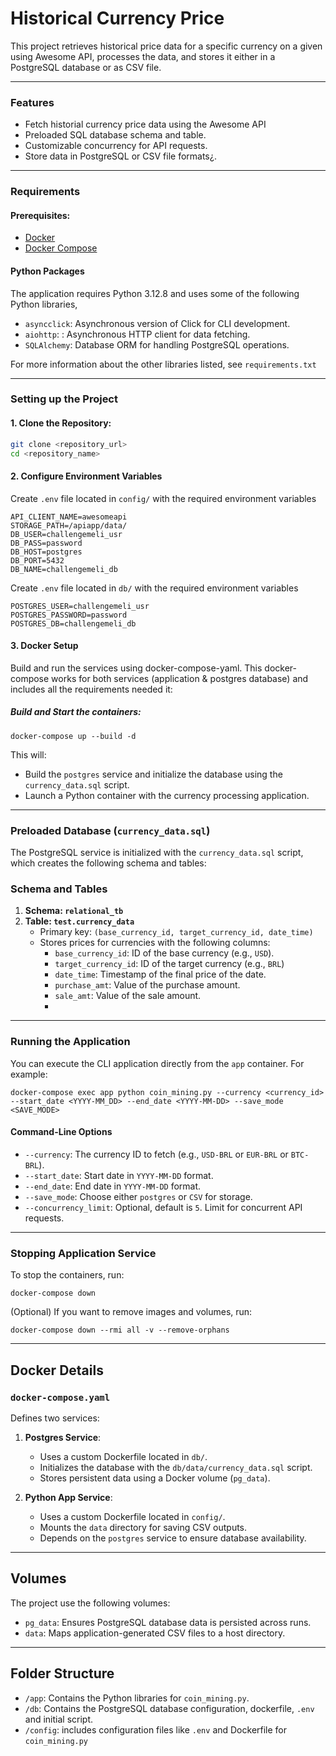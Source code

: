 # Historical Currency Price

This project retrieves historical price data for a specific currency on 
a given using Awesome API, processes the data, and stores it either in a PostgreSQL database or as CSV file.

---

### Features

- Fetch historial currency price data using the Awesome API
- Preloaded SQL database schema and table.
- Customizable concurrency for API requests.
- Store data in PostgreSQL or CSV file formats¿.

---

### Requirements

#### Prerequisites:

- [Docker](https://www.docker.com/)
- [Docker Compose](https://docs.docker.com/compose/)

#### Python Packages

The application requires Python 3.12.8 and uses some of the following Python libraries, 

- `asyncclick`: Asynchronous version of Click for CLI development.
- `aiohttp`: : Asynchronous HTTP client for data fetching.
- `SQLAlchemy`: Database ORM for handling PostgreSQL operations.

For more information about the other libraries listed, see `requirements.txt`

---

### Setting up the Project

#### 1. Clone the Repository:

```bash
git clone <repository_url>
cd <repository_name>
```

#### 2. Configure Environment Variables

Create `.env` file located in `config/` with the required environment variables

```dotenv
API_CLIENT_NAME=awesomeapi
STORAGE_PATH=/apiapp/data/
DB_USER=challengemeli_usr
DB_PASS=password
DB_HOST=postgres
DB_PORT=5432
DB_NAME=challengemeli_db
```

Create `.env` file located in `db/` with the required environment variables

```dotenv
POSTGRES_USER=challengemeli_usr
POSTGRES_PASSWORD=password
POSTGRES_DB=challengemeli_db
```

#### 3. Docker Setup

Build and run the services using docker-compose-yaml. This docker-compose works for both services (application & 
postgres database) and includes all the requirements needed it:

##### Build and Start the containers:

```shell
docker-compose up --build -d
```

This will:
- Build the `postgres` service and initialize the database using the `currency_data.sql` script.
- Launch a Python container with the currency processing application.

---

### Preloaded Database (`currency_data.sql`)

The PostgreSQL service is initialized with the `currency_data.sql` script, which creates the following schema and tables:

### Schema and Tables

1. **Schema: `relational_tb`**
2. **Table: `test.currency_data`**
   - Primary key: `(base_currency_id, target_currency_id, date_time)`
   - Stores prices for currencies with the following columns:
     - `base_currency_id`: ID of the base currency (e.g., `USD`).
     - `target_currency_id`: ID of the target currency (e.g., `BRL`)
     - `date_time`: Timestamp of the final price of the date.
     - `purchase_amt`: Value of the purchase amount.
     - `sale_amt`: Value of the sale amount.
     - 
---

### Running the Application

You can execute the CLI application directly from the `app` container. For example:

```shell
docker-compose exec app python coin_mining.py --currency <currency_id> --start_date <YYYY-MM_DD> --end_date <YYYY-MM-DD> --save_mode <SAVE_MODE>
```

#### Command-Line Options
- `--currency`: The currency ID to fetch (e.g., `USD-BRL` or `EUR-BRL` or `BTC-BRL`).
- `--start_date`: Start date in `YYYY-MM-DD` format.
- `--end_date`: End date in `YYYY-MM-DD` format.
- `--save_mode`: Choose either `postgres` or `CSV` for storage.
- `--concurrency_limit`: Optional, default is `5`. Limit for concurrent API requests.

---

### Stopping Application Service

To stop the containers, run:

```shell
docker-compose down
```

(Optional) If you want to remove images and volumes, run:
```shell
docker-compose down --rmi all -v --remove-orphans
```

---

## Docker Details

### `docker-compose.yaml`

Defines two services:
1. **Postgres Service**:
   - Uses a custom Dockerfile located in `db/`.
   - Initializes the database with the `db/data/currency_data.sql` script.
   - Stores persistent data using a Docker volume (`pg_data`).

2. **Python App Service**:
   - Uses a custom Dockerfile located in `config/`.
   - Mounts the `data` directory for saving CSV outputs.
   - Depends on the `postgres` service to ensure database availability.

---

## Volumes

The project use the following volumes:

- `pg_data`: Ensures PostgreSQL database data is persisted across runs.
- `data`: Maps application-generated CSV files to a host directory.

---

## Folder Structure

- `/app`: Contains the Python libraries for `coin_mining.py`.
- `/db`: Contains the PostgreSQL database configuration, dockerfile, `.env` and initial script.
- `/config`: includes configuration files like `.env` and Dockerfile for `coin_mining.py`
